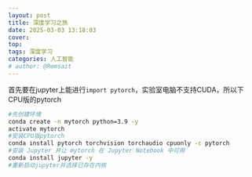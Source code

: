 ```yaml
---
layout: post
title: 深度学习之旅
date: 2025-03-03 13:18:03
cover: 
top: 
tags: 深度学习
categories: 人工智能
# author: @Remsait
---
```

首先要在jupyter上能进行`import pytorch`，实验室电脑不支持CUDA，所以下CPU版的pytorch
```bash
#先创建环境
conda create -n mytorch python=3.9 -y
activate mytorch
#安装CPU版pytorch
conda install pytorch torchvision torchaudio cpuonly -c pytorch
#安装 Jupyter 并让 mytorch 在 Jupyter Notebook 中可用
conda install jupyter -y
#重新启动jupyter并选择已存在内核
```
